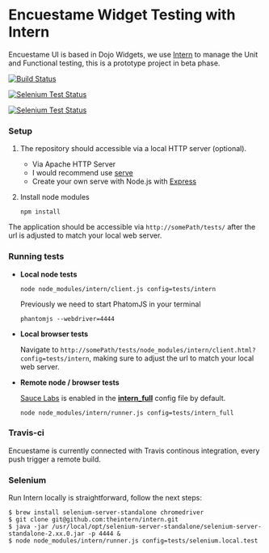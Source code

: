 Encuestame Widget Testing with Intern
================
Encuestame UI is based in Dojo Widgets, we use [Intern](http://theintern.io/) to manage the Unit and Functional testing, this is a prototype project in beta phase.

[![Build Status](https://travis-ci.org/encuestame/enme-intern-test.svg?branch=grunt-enme-intern)](https://travis-ci.org/encuestame/enme-intern-test)


[![Selenium Test Status](https://saucelabs.com/buildstatus/jotadeveloper)](https://saucelabs.com/u/jotadeveloper)

[![Selenium Test Status](https://saucelabs.com/browser-matrix/jotadeveloper.svg)](https://saucelabs.com/u/jotadeveloper)

### Setup

1. The repository should accessible via a local HTTP server (optional).
	* Via Apache HTTP Server
	* I would recommend use [serve](https://www.npmjs.org/package/serve)
	* Create your own serve with Node.js with [Express](http://expressjs.com/)

2. Install node modules

    ```
    npm install
    ```
    
The application should be accessible via `http://somePath/tests/` after the url is adjusted to match your local web server.

### Running tests

* **Local node tests**

    ```
    node node_modules/intern/client.js config=tests/intern        
    ```
    Previously we need to start PhatomJS in your terminal
    
    ```
    phantomjs --webdriver=4444
	```
* **Local browser tests**

    Navigate to `http://somePath/tests/node_modules/intern/client.html?config=tests/intern`, making sure to adjust the url to match your local web server.

* **Remote node / browser tests**

	[Sauce Labs](https://saucelabs.com/) is enabled in the [**intern_full**](https://github.com/encuestame/enme-intern-test/blob/grunt-enme-intern/tests/intern_full.js) config file by default.

    ```
    node node_modules/intern/runner.js config=tests/intern_full
    ```

### Travis-ci

Encuestame is currently connected with Travis continous integration, every push trigger a remote build.

### Selenium
Run Intern locally is straightforward, follow the next steps:

````
$ brew install selenium-server-standalone chromedriver
$ git clone git@github.com:theintern/intern.git
$ java -jar /usr/local/opt/selenium-server-standalone/selenium-server-standalone-2.xx.0.jar -p 4444 &
$ node node_modules/intern/runner.js config=tests/selenium.local.test
````
### 